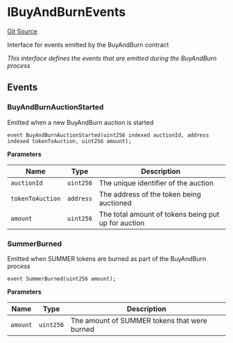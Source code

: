 # IBuyAndBurnEvents
[Git Source](https://github.com/OasisDEX/summer-earn-protocol/blob/0276900cbe9b1188d82d1b9bcbb8c174e79a15a1/src/events/IBuyAndBurnEvents.sol)

Interface for events emitted by the BuyAndBurn contract

*This interface defines the events that are emitted during the BuyAndBurn process*


## Events
### BuyAndBurnAuctionStarted
Emitted when a new BuyAndBurn auction is started


```solidity
event BuyAndBurnAuctionStarted(uint256 indexed auctionId, address indexed tokenToAuction, uint256 amount);
```

**Parameters**

|Name|Type|Description|
|----|----|-----------|
|`auctionId`|`uint256`|The unique identifier of the auction|
|`tokenToAuction`|`address`|The address of the token being auctioned|
|`amount`|`uint256`|The total amount of tokens being put up for auction|

### SummerBurned
Emitted when SUMMER tokens are burned as part of the BuyAndBurn process


```solidity
event SummerBurned(uint256 amount);
```

**Parameters**

|Name|Type|Description|
|----|----|-----------|
|`amount`|`uint256`|The amount of SUMMER tokens that were burned|


